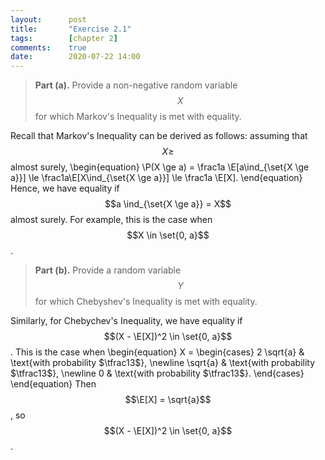 ```yaml
---
layout:      post
title:       "Exercise 2.1"
tags:        [chapter 2]
comments:    true
date:        2020-07-22 14:00
---
```


> __Part (a).__
> Provide a non-negative random variable $$X$$ for which Markov's Inequality is met with equality.

Recall that Markov's Inequality can be derived as follows:
assuming that $$X\ge$$ almost surely,
\begin{equation}
    \P(X \ge a)
    = \frac1a \E[a\ind_{\set{X \ge a}}]
    \le \frac1a\E[X\ind_{\set{X \ge a}}]
    \le \frac1a \E[X].
\end{equation}
Hence, we have equality if $$a \ind_{\set{X \ge a}} = X$$ almost surely.
For example, this is the case when $$X \in \set{0, a}$$.

> __Part (b).__
> Provide a random variable $$Y$$ for which Chebyshev's Inequality is met with equality.

Similarly, for Chebychev's Inequality, we have equality if $$(X - \E[X])^2 \in \set{0, a}$$.
This is the case when
\begin{equation}
    X = \begin{cases}
        2 \sqrt{a} & \text{with probability $\tfrac13$}, \newline
        \sqrt{a} & \text{with probability $\tfrac13$}, \newline
        0 & \text{with probability $\tfrac13$}.
    \end{cases}
\end{equation}
Then $$\E[X] = \sqrt{a}$$, so $$(X - \E[X])^2 \in \set{0, a}$$.